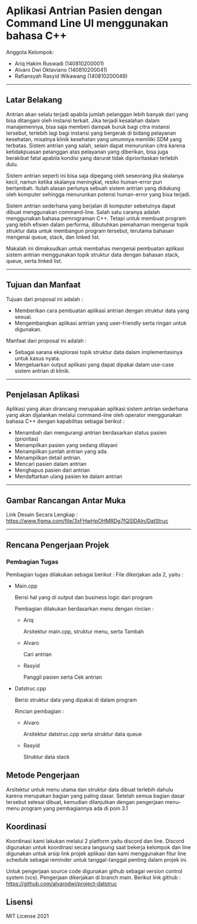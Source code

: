 # Aplikasi Antrian Pasien dengan Command Line UI menggunakan bahasa C++

Anggota Kelompok:

- Ariq Hakim Ruswadi (140810200001)
- Alvaro Dwi Oktaviano (140810200041)
- Rafiansyah Rasyid Wikawang (140810200049)

---

## Latar Belakang



Antrian akan selalu terjadi apabila jumlah pelanggan lebih banyak dari yang bisa ditangani oleh instansi terkait. Jika terjadi kesalahan dalam manajemennya, bisa saja memberi dampak buruk bagi citra instansi tersebut, terlebih lagi bagi instansi yang bergerak di bidang pelayanan kesehatan, misalnya klinik kesehatan yang umumnya memiliki SDM yang terbatas.
Sistem antrian yang salah, selain dapat menurunkan citra karena ketidakpuasan pelanggan atas pelayanan yang diberikan, bisa juga berakibat fatal apabila kondisi yang darurat tidak diprioritaskan terlebih dulu.

Sistem antrian seperti ini bisa saja dipegang oleh seseorang jika skalanya kecil, namun ketika skalanya meningkat, resiko human-error pun bertambah. Itulah alasan perlunya sebuah sistem antrian yang didukung oleh komputer sehingga menurunkan potensi human-error yang bisa terjadi.

Sistem antrian sederhana yang berjalan di komputer sebetulnya dapat dibuat menggunakan command-line. Salah satu caranya adalah menggunakan bahasa pemrograman C++. Tetapi untuk membuat program yang lebih efisien dalam performa, dibutuhkan pemahaman mengenai topik struktur data untuk membangun program tersebut, terutama bahasan mengenai queue, stack, dan linked list.

Makalah ini dimaksudkan untuk membahas mengenai pembuatan aplikasi sistem antrian menggunakan topik struktur data dengan bahasan stack, queue, serta linked list.

---

## Tujuan dan Manfaat

Tujuan dari proposal ini adalah :
- Memberikan cara pembuatan aplikasi antrian dengan struktur data yang sesuai.
- Mengembangkan aplikasi antrian yang user-friendly serta ringan untuk digunakan.

Manfaat dari proposal ini adalah :
- Sebagai sarana eksplorasi topik struktur data dalam implementasinya untuk kasus nyata.
- Mengeluarkan output aplikasi yang dapat dipakai dalam use-case sistem antrian di klinik.

---

## Penjelasan Aplikasi

Aplikasi yang akan dirancang merupakan aplikasi sistem antrian sederhana yang akan dijalankan melalui command-line oleh operator menggunakan bahasa C++ dengan kapabilitas sebagai berikut :
- Menambah dan mengurangi antrian berdasarkan status pasien (prioritas)
- Menampilkan pasien yang sedang dilayani
- Menampilkan jumlah antrian yang ada.
- Menampilkan detail antrian.
- Mencari pasien dalam antrian
- Menghapus pasien dari antrian
- Mendaftarkan ulang pasien ke dalam antrian

---

## Gambar Rancangan Antar Muka

Link Desain Secara Lengkap : 
https://www.figma.com/file/3xFHwHpOHMRDg7fQSlDAIn/DatStruc

---

## Rencana Pengerjaan Projek

### Pembagian Tugas

Pembagian tugas dilakukan sebagai berikut :
File dikerjakan ada 2, yaitu :

- Main.cpp

    Berisi hal yang di output dan business logic dari program

    Pembagian dilakukan berdasarkan menu dengan rincian :

    - Ariq

        Arsitektur main.cpp, struktur menu, serta Tambah

    - Alvaro

        Cari antrian

    - Rasyid

        Panggil pasien serta Cek antrian

- Datstruc.cpp
	
    Berisi struktur data yang dipakai di dalam program
        
    Rincian pembagian :

    - Alvaro

        Arsitektur datstruc.cpp serta struktur data queue

    - Rasyid

        Struktur data stack

## Metode Pengerjaan

Arsitektur untuk menu utama dan struktur data dibuat terlebih dahulu karena merupakan bagian yang paling dasar. Setelah semua bagian dasar tersebut selesai dibuat, kemudian dilanjutkan dengan pengerjaan menu-menu program yang pembagiannya ada di poin 3.1

## Koordinasi

Koordinasi kami lakukan melalui 2 platform yaitu discord dan line. Discord digunakan untuk koordinasi secara langsung saat bekerja kelompok dan line digunakan untuk arsip link projek aplikasi dan kami menggunakan fitur line schedule sebagai reminder untuk tanggal-tanggal penting dalam projek ini.

Untuk pengerjaan source code digunakan github sebagai version control system (vcs). Pengerjaan dikerjakan di branch main. Berikut link github :
https://github.com/alvarodwi/project-datstruc


## Lisensi

MIT License 2021
